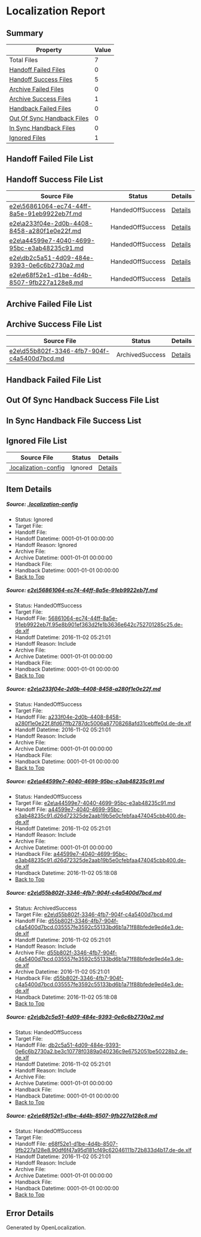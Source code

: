 # <a name='report-top'></a> Localization Report

## Summary
 Property | Value 
 -------- | ----- 
 Total Files | 7
[ Handoff Failed Files ](#handoff-failed-list)| 0
[ Handoff Success Files ](#handoff-success-list)| 5
[ Archive Failed Files ](#archive-failed-list)| 0
[ Archive Success Files ](#archive-success-list)| 1
[ Handback Failed Files ](#handback-failed-list)| 0
[ Out Of Sync Handback Files ](#outofsync-handback-success-list)| 0
[ In Sync Handback Files ](#insync-handback-success-list)| 0
[ Ignored Files ](#ignored-list)| 1

## <a name='handoff-failed-list'></a> Handoff Failed File List

## <a name='handoff-success-list'></a> Handoff Success File List
 Source File | Status | Details 
 ----------- | ------ | ------- 
 [e2e\56861064-ec74-44ff-8a5e-91eb9922eb7f.md](https://github.com/OpenLocalizationTestOrg/ol-test0/blob/bd2f1360c7c67978508af353bc169db96fb8aa74/e2e/56861064-ec74-44ff-8a5e-91eb9922eb7f.md) | HandedOffSuccess | [Details](#31989e39ee65d130d2a8c97d6d797780f0874c781)
 [e2e\a233f04e-2d0b-4408-8458-a280f1e0e22f.md](https://github.com/OpenLocalizationTestOrg/ol-test0/blob/bd2f1360c7c67978508af353bc169db96fb8aa74/e2e/a233f04e-2d0b-4408-8458-a280f1e0e22f.md) | HandedOffSuccess | [Details](#14ab1d7708358a0b98b562bcb55cc895a004a5af2)
 [e2e\a44599e7-4040-4699-95bc-e3ab48235c91.md](https://github.com/OpenLocalizationTestOrg/ol-test0/blob/bc90dc50159feed881f0961d1a7dea995005bb7c/e2e/a44599e7-4040-4699-95bc-e3ab48235c91.md) | HandedOffSuccess | [Details](#855494017b5ca496e90cf08bbd20bf64ee93ef5e3)
 [e2e\db2c5a51-4d09-484e-9393-0e6c6b2730a2.md](https://github.com/OpenLocalizationTestOrg/ol-test0/blob/f62b20a4105636146e014215a51ceb1b727cdb17/e2e/db2c5a51-4d09-484e-9393-0e6c6b2730a2.md) | HandedOffSuccess | [Details](#1de8eeb1df6105c69e43fa569b9f3f073756ae625)
 [e2e\e68f52e1-d1be-4d4b-8507-9fb227a128e8.md](https://github.com/OpenLocalizationTestOrg/ol-test0/blob/c3180f2366d2ba1972207f66c926ca9dd4e53138/e2e/e68f52e1-d1be-4d4b-8507-9fb227a128e8.md) | HandedOffSuccess | [Details](#d5e1c42aa6414d219f2faf87ad34088104a7d9506)

## <a name='archive-failed-list'></a> Archive Failed File List

## <a name='archive-success-list'></a> Archive Success File List
 Source File | Status | Details 
 ----------- | ------ | ------- 
 [e2e\d55b802f-3346-4fb7-904f-c4a5400d7bcd.md](https://github.com/OpenLocalizationTestOrg/ol-test0/blob/19359c72d7d05967dd2186bb1a8bd89be9462f40/e2e/d55b802f-3346-4fb7-904f-c4a5400d7bcd.md) | ArchivedSuccess | [Details](#d6dbfba9ab5728a57c13b1a15bf9f15676228eef4)

## <a name='handback-failed-list'></a> Handback Failed File List

## <a name='outofsync-handback-success-list'></a> Out Of Sync Handback Success File List

## <a name='insync-handback-success-list'></a> In Sync Handback File Success List

## <a name='ignored-list'></a> Ignored File List
 Source File | Status | Details 
 ----------- | ------ | ------- 
 [.localization-config](https://github.com/OpenLocalizationTestOrg/ol-test0/blob/bd2f1360c7c67978508af353bc169db96fb8aa74/.localization-config) | Ignored | [Details](#c268a05ecaa7ec85942ed632c29928ee5bd6da8d0)

## Item Details
##### <a name='c268a05ecaa7ec85942ed632c29928ee5bd6da8d0'></a> Source: [.localization-config](https://github.com/OpenLocalizationTestOrg/ol-test0/blob/bd2f1360c7c67978508af353bc169db96fb8aa74/.localization-config)
* Status: Ignored
* Target File: 
* Handoff File: 
* Handoff Datetime: 0001-01-01 00:00:00
* Handoff Reason: Ignored
* Archive File: 
* Archive Datetime: 0001-01-01 00:00:00
* Handback File: 
* Handback Datetime: 0001-01-01 00:00:00
* [Back to Top](#report-top)

##### <a name='31989e39ee65d130d2a8c97d6d797780f0874c781'></a> Source: [e2e\56861064-ec74-44ff-8a5e-91eb9922eb7f.md](https://github.com/OpenLocalizationTestOrg/ol-test0/blob/bd2f1360c7c67978508af353bc169db96fb8aa74/e2e/56861064-ec74-44ff-8a5e-91eb9922eb7f.md)
* Status: HandedOffSuccess
* Target File: 
* Handoff File: [56861064-ec74-44ff-8a5e-91eb9922eb7f.95e8b901ef363d2fe1b3636e642c752701285c25.de-de.xlf](https://github.com/OpenLocalizationTestOrg/ol-test0-handoff/blob/d816a5c9f52fcd98ddab7c0aee067ad3aa696f1f/ol-handoff/OpenLocalizationTestOrg/ol-test0-dede/yufeih/ht/56861064-ec74-44ff-8a5e-91eb9922eb7f.95e8b901ef363d2fe1b3636e642c752701285c25.de-de.xlf)
* Handoff Datetime: 2016-11-02 05:21:01
* Handoff Reason: Include
* Archive File: 
* Archive Datetime: 0001-01-01 00:00:00
* Handback File: 
* Handback Datetime: 0001-01-01 00:00:00
* [Back to Top](#report-top)

##### <a name='14ab1d7708358a0b98b562bcb55cc895a004a5af2'></a> Source: [e2e\a233f04e-2d0b-4408-8458-a280f1e0e22f.md](https://github.com/OpenLocalizationTestOrg/ol-test0/blob/bd2f1360c7c67978508af353bc169db96fb8aa74/e2e/a233f04e-2d0b-4408-8458-a280f1e0e22f.md)
* Status: HandedOffSuccess
* Target File: 
* Handoff File: [a233f04e-2d0b-4408-8458-a280f1e0e22f.8fd67ffb2787dc5006a87708268afd31cebffe0d.de-de.xlf](https://github.com/OpenLocalizationTestOrg/ol-test0-handoff/blob/d816a5c9f52fcd98ddab7c0aee067ad3aa696f1f/ol-handoff/OpenLocalizationTestOrg/ol-test0-dede/yufeih/ht/a233f04e-2d0b-4408-8458-a280f1e0e22f.8fd67ffb2787dc5006a87708268afd31cebffe0d.de-de.xlf)
* Handoff Datetime: 2016-11-02 05:21:01
* Handoff Reason: Include
* Archive File: 
* Archive Datetime: 0001-01-01 00:00:00
* Handback File: 
* Handback Datetime: 0001-01-01 00:00:00
* [Back to Top](#report-top)

##### <a name='855494017b5ca496e90cf08bbd20bf64ee93ef5e3'></a> Source: [e2e\a44599e7-4040-4699-95bc-e3ab48235c91.md](https://github.com/OpenLocalizationTestOrg/ol-test0/blob/bc90dc50159feed881f0961d1a7dea995005bb7c/e2e/a44599e7-4040-4699-95bc-e3ab48235c91.md)
* Status: HandedOffSuccess
* Target File: [e2e\a44599e7-4040-4699-95bc-e3ab48235c91.md](https://github.com/OpenLocalizationTestOrg/ol-test0-dede/blob/b927ba0a1b0947c732fc45a683f3a9fc732c1061/e2e/a44599e7-4040-4699-95bc-e3ab48235c91.md)
* Handoff File: [a44599e7-4040-4699-95bc-e3ab48235c91.d26d72325de2aab19b5e0cfebfaa474045cbb400.de-de.xlf](https://github.com/OpenLocalizationTestOrg/ol-test0-handoff/blob/d816a5c9f52fcd98ddab7c0aee067ad3aa696f1f/ol-handoff/OpenLocalizationTestOrg/ol-test0-dede/yufeih/ht/a44599e7-4040-4699-95bc-e3ab48235c91.d26d72325de2aab19b5e0cfebfaa474045cbb400.de-de.xlf)
* Handoff Datetime: 2016-11-02 05:21:01
* Handoff Reason: Include
* Archive File: 
* Archive Datetime: 0001-01-01 00:00:00
* Handback File: [a44599e7-4040-4699-95bc-e3ab48235c91.d26d72325de2aab19b5e0cfebfaa474045cbb400.de-de.xlf](https://github.com/OpenLocalizationTestOrg/ol-test0-handback/blob/9b44833ea5d9ea51288ab30348a7c429c612560c/ol-handback/OpenLocalizationTestOrg/ol-test0-dede/yufeih/mt/a44599e7-4040-4699-95bc-e3ab48235c91.d26d72325de2aab19b5e0cfebfaa474045cbb400.de-de.xlf)
* Handback Datetime: 2016-11-02 05:18:08
* [Back to Top](#report-top)

##### <a name='d6dbfba9ab5728a57c13b1a15bf9f15676228eef4'></a> Source: [e2e\d55b802f-3346-4fb7-904f-c4a5400d7bcd.md](https://github.com/OpenLocalizationTestOrg/ol-test0/blob/19359c72d7d05967dd2186bb1a8bd89be9462f40/e2e/d55b802f-3346-4fb7-904f-c4a5400d7bcd.md)
* Status: ArchivedSuccess
* Target File: [e2e\d55b802f-3346-4fb7-904f-c4a5400d7bcd.md](https://github.com/OpenLocalizationTestOrg/ol-test0-dede/blob/b927ba0a1b0947c732fc45a683f3a9fc732c1061/e2e/d55b802f-3346-4fb7-904f-c4a5400d7bcd.md)
* Handoff File: [d55b802f-3346-4fb7-904f-c4a5400d7bcd.035557fe3592c55133bd6b1a71f88bfede9ed4e3.de-de.xlf](https://github.com/OpenLocalizationTestOrg/ol-test0-handoff/blob/d816a5c9f52fcd98ddab7c0aee067ad3aa696f1f/ol-handoff/OpenLocalizationTestOrg/ol-test0-dede/yufeih/ht/d55b802f-3346-4fb7-904f-c4a5400d7bcd.035557fe3592c55133bd6b1a71f88bfede9ed4e3.de-de.xlf)
* Handoff Datetime: 2016-11-02 05:21:01
* Handoff Reason: Include
* Archive File: [d55b802f-3346-4fb7-904f-c4a5400d7bcd.035557fe3592c55133bd6b1a71f88bfede9ed4e3.de-de.xlf](https://github.com/OpenLocalizationTestOrg/ol-test0-handoff/blob/638b1b26f2152b7e3c6efaf86c27a621ac5b6010/ol-archive/OpenLocalizationTestOrg/ol-test0-dede/yufeih/ht/d55b802f-3346-4fb7-904f-c4a5400d7bcd.035557fe3592c55133bd6b1a71f88bfede9ed4e3.de-de.xlf)
* Archive Datetime: 2016-11-02 05:21:01
* Handback File: [d55b802f-3346-4fb7-904f-c4a5400d7bcd.035557fe3592c55133bd6b1a71f88bfede9ed4e3.de-de.xlf](https://github.com/OpenLocalizationTestOrg/ol-test0-handback/blob/9b44833ea5d9ea51288ab30348a7c429c612560c/ol-handback/OpenLocalizationTestOrg/ol-test0-dede/yufeih/mt/d55b802f-3346-4fb7-904f-c4a5400d7bcd.035557fe3592c55133bd6b1a71f88bfede9ed4e3.de-de.xlf)
* Handback Datetime: 2016-11-02 05:18:08
* [Back to Top](#report-top)

##### <a name='1de8eeb1df6105c69e43fa569b9f3f073756ae625'></a> Source: [e2e\db2c5a51-4d09-484e-9393-0e6c6b2730a2.md](https://github.com/OpenLocalizationTestOrg/ol-test0/blob/f62b20a4105636146e014215a51ceb1b727cdb17/e2e/db2c5a51-4d09-484e-9393-0e6c6b2730a2.md)
* Status: HandedOffSuccess
* Target File: 
* Handoff File: [db2c5a51-4d09-484e-9393-0e6c6b2730a2.be3c10778f0389a040236c9e6752051be50228b2.de-de.xlf](https://github.com/OpenLocalizationTestOrg/ol-test0-handoff/blob/d816a5c9f52fcd98ddab7c0aee067ad3aa696f1f/ol-handoff/OpenLocalizationTestOrg/ol-test0-dede/yufeih/ht/db2c5a51-4d09-484e-9393-0e6c6b2730a2.be3c10778f0389a040236c9e6752051be50228b2.de-de.xlf)
* Handoff Datetime: 2016-11-02 05:21:01
* Handoff Reason: Include
* Archive File: 
* Archive Datetime: 0001-01-01 00:00:00
* Handback File: 
* Handback Datetime: 0001-01-01 00:00:00
* [Back to Top](#report-top)

##### <a name='d5e1c42aa6414d219f2faf87ad34088104a7d9506'></a> Source: [e2e\e68f52e1-d1be-4d4b-8507-9fb227a128e8.md](https://github.com/OpenLocalizationTestOrg/ol-test0/blob/c3180f2366d2ba1972207f66c926ca9dd4e53138/e2e/e68f52e1-d1be-4d4b-8507-9fb227a128e8.md)
* Status: HandedOffSuccess
* Target File: 
* Handoff File: [e68f52e1-d1be-4d4b-8507-9fb227a128e8.90df6f47a95d181cf49c62046111b72b833d4b17.de-de.xlf](https://github.com/OpenLocalizationTestOrg/ol-test0-handoff/blob/d816a5c9f52fcd98ddab7c0aee067ad3aa696f1f/ol-handoff/OpenLocalizationTestOrg/ol-test0-dede/yufeih/ht/e68f52e1-d1be-4d4b-8507-9fb227a128e8.90df6f47a95d181cf49c62046111b72b833d4b17.de-de.xlf)
* Handoff Datetime: 2016-11-02 05:21:01
* Handoff Reason: Include
* Archive File: 
* Archive Datetime: 0001-01-01 00:00:00
* Handback File: 
* Handback Datetime: 0001-01-01 00:00:00
* [Back to Top](#report-top)


## Error Details

Generated by OpenLocalization.
